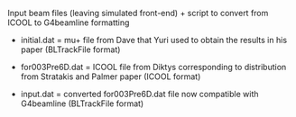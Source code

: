 Input beam files (leaving simulated front-end) + script to convert from ICOOL to G4beamline formatting

- initial.dat = mu+ file from Dave that Yuri used to obtain the results in his paper (BLTrackFile format)

- for003Pre6D.dat = ICOOL file from Diktys corresponding to distribution from Stratakis and Palmer paper (ICOOL format)

- input.dat = converted for003Pre6D.dat file now compatible with G4beamline (BLTrackFile format)
